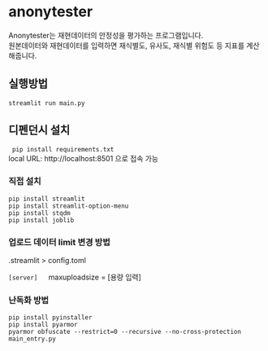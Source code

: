 # anonytester

Anonytester는 재현데이터의 안정성을 평가하는 프로그램입니다.  
원본데이터와 재현데이터를 입력하면 재식별도, 유사도, 재식별 위험도 등 지표를 계산해줍니다.

## 실행방법  
`streamlit run main.py`

## 디펜던시 설치  
` pip install requirements.txt`  
local URL: http://localhost:8501 으로 접속 가능
### 직접 설치
```
pip install streamlit
pip install streamlit-option-menu
pip install stqdm
pip install joblib
```

### 업로드 데이터 limit 변경 방법
.streamlit > config.toml  

`[server]  
`maxuploadsize = [용량 입력]

### 난독화 방법
```
pip install pyinstaller
pip install pyarmor
pyarmor obfuscate --restrict=0 --recursive --no-cross-protection main_entry.py
```